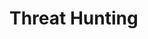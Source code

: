 # Threat Hunting

[](understanding-the-threat-hunting-process-step-by-step)

[](the-right-team-can-keep-small-businesses-safe-from-disaster)

[](dont-overlook-dns-in-your-threat-hunting-arsenal)